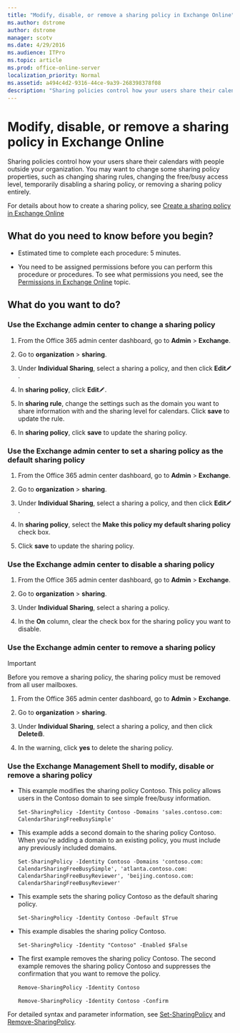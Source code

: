 ```yaml
---
title: "Modify, disable, or remove a sharing policy in Exchange Online"
ms.author: dstrome
author: dstrome
manager: scotv
ms.date: 4/29/2016
ms.audience: ITPro
ms.topic: article
ms.prod: office-online-server
localization_priority: Normal
ms.assetid: a494c4d2-9316-44ce-9a39-268398378f08
description: "Sharing policies control how your users share their calendars with people outside your organization. You may want to change some sharing policy properties, such as changing sharing rules, changing the free/busy access level, temporarily disabling a sharing policy, or removing a sharing policy entirely."
---
```


# Modify, disable, or remove a sharing policy in Exchange Online

Sharing policies control how your users share their calendars with people outside your organization. You may want to change some sharing policy properties, such as changing sharing rules, changing the free/busy access level, temporarily disabling a sharing policy, or removing a sharing policy entirely.
  
For details about how to create a sharing policy, see [Create a sharing policy in Exchange Online](create-a-sharing-policy.md)
  
## What do you need to know before you begin?

- Estimated time to complete each procedure: 5 minutes.
    
- You need to be assigned permissions before you can perform this procedure or procedures. To see what permissions you need, see the [Permissions in Exchange Online](../../permissions-exo/permissions-exo.md) topic. 
    
## What do you want to do?

### Use the Exchange admin center to change a sharing policy
<a name="BKMK_EAC"> </a>

1. From the Office 365 admin center dashboard, go to **Admin** \> **Exchange**.
    
2. Go to **organization** \> **sharing**.
    
3. Under **Individual Sharing**, select a sharing a policy, and then click **Edit**![Edit icon](../../media/ITPro_EAC_EditIcon.gif).
    
4. In **sharing policy**, click **Edit**![Edit icon](../../media/ITPro_EAC_EditIcon.gif).
    
5. In **sharing rule**, change the settings such as the domain you want to share information with and the sharing level for calendars. Click **save** to update the rule. 
    
6. In **sharing policy**, click **save** to update the sharing policy. 
    
### Use the Exchange admin center to set a sharing policy as the default sharing policy
<a name="BKMK_EAC"> </a>

1. From the Office 365 admin center dashboard, go to **Admin** \> **Exchange**.
    
2. Go to **organization** \> **sharing**.
    
3. Under **Individual Sharing**, select a sharing a policy, and then click **Edit**![Edit icon](../../media/ITPro_EAC_EditIcon.gif).
    
4. In **sharing policy**, select the **Make this policy my default sharing policy** check box. 
    
5. Click **save** to update the sharing policy. 
    
### Use the Exchange admin center to disable a sharing policy
<a name="BKMK_EAC"> </a>

1. From the Office 365 admin center dashboard, go to **Admin** \> **Exchange**.
    
2. Go to **organization** \> **sharing**.
    
3. Under **Individual Sharing**, select a sharing a policy.
    
4. In the **On** column, clear the check box for the sharing policy you want to disable. 
    
### Use the Exchange admin center to remove a sharing policy
<a name="BKMK_EAC"> </a>

> [!IMPORTANT]
> Before you remove a sharing policy, the sharing policy must be removed from all user mailboxes. 
  
1. From the Office 365 admin center dashboard, go to **Admin** \> **Exchange**.
    
2. Go to **organization** \> **sharing**.
    
3. Under **Individual Sharing**, select a sharing a policy, and then click **Delete**![Delete icon](../../media/ITPro_EAC_DeleteIcon.gif).
    
4. In the warning, click **yes** to delete the sharing policy. 
    
### Use the Exchange Management Shell to modify, disable or remove a sharing policy
<a name="BKMK_Shell"> </a>

- This example modifies the sharing policy Contoso. This policy allows users in the Contoso domain to see simple free/busy information.
    
  ```
  Set-SharingPolicy -Identity Contoso -Domains 'sales.contoso.com: CalendarSharingFreeBusySimple'
  ```

- This example adds a second domain to the sharing policy Contoso. When you're adding a domain to an existing policy, you must include any previously included domains.
    
  ```
  Set-SharingPolicy -Identity Contoso -Domains 'contoso.com: CalendarSharingFreeBusySimple', 'atlanta.contoso.com: CalendarSharingFreeBusyReviewer', 'beijing.contoso.com: CalendarSharingFreeBusyReviewer'
  ```

- This example sets the sharing policy Contoso as the default sharing policy.
    
  ```
  Set-SharingPolicy -Identity Contoso -Default $True
  ```

- This example disables the sharing policy Contoso.
    
  ```
  Set-SharingPolicy -Identity "Contoso" -Enabled $False
  ```

- The first example removes the sharing policy Contoso. The second example removes the sharing policy Contoso and suppresses the confirmation that you want to remove the policy.
    
  ```
  Remove-SharingPolicy -Identity Contoso
  ```

  ```
  Remove-SharingPolicy -Identity Contoso -Confirm
  
  ```

For detailed syntax and parameter information, see [Set-SharingPolicy](http://technet.microsoft.com/library/42bab80c-62af-4b37-bb41-fa0173b27d86.aspx) and [Remove-SharingPolicy](http://technet.microsoft.com/library/b59d9faa-3418-4f4f-9f90-35cf12fde86e.aspx).
  

